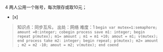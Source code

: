 4
两人公用一个账号，每次限存或取10元；
- [x]  

> 知识点：同步互斥。
> 出处：网络
> 难度：1
>     ```
>     begin
>     var mutex=1:semaphore;
>     amount =0:integer;
>     cobegin
>       process save
>         m1: integer;
>         begin
>         repeat
>         p(mutex);
>         m1= amount ;
>         m1 = m1 +10;
>         amout = m1;
>         v(mutex);
>         end
>       process take
>         m2: integer;
>         begin
>         repeat;
>         p(mutex);
>         m2= amount ;
>         m2 = m2 -10;
>         amout = m2;
>         v(mutex);
>         end
>     coend
>     ```
>     

